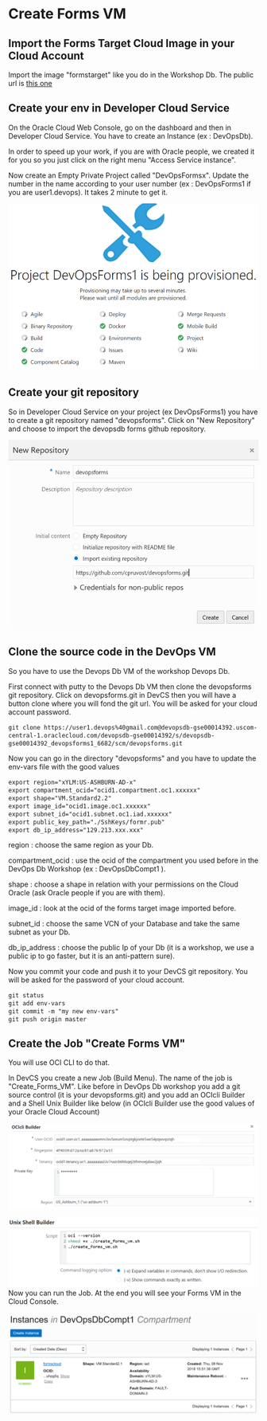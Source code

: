 # Create Forms VM

## Import the Forms Target Cloud Image in your Cloud Account

Import the image "formstarget" like you do in the Workshop Db. The public url is [this one](https://objectstorage.us-ashburn-1.oraclecloud.com/p/xhOkLfLCuzzN9zKDqdJ61Mn9MBavdagEzlIV3znA8dE/n/gse00014557/b/LASC_FORMS/o/LASC_Cloudform)


## Create your env in Developer Cloud Service

On the Oracle Cloud Web Console, go on the dashboard and then in Developer Cloud Service. You have to create an Instance (ex : DevOpsDb). 

In order to speed up your work, if you are with Oracle people, we created it for you so you just click on the right menu "Access Service instance".

Now create an Empty Private Project called "DevOpsFormsx". Update the number in the name according to your user number (ex : DevOpsForms1 if you are user1.devops). It takes 2 minute to get  it.

![Create Empty Project](images/Create_DevCs_Project.png)

## Create your git repository

So in Developer Cloud Service on your  project (ex DevOpsForms1) you have to create a git repository named "devopsforms". Click on "New Repository" and choose to import the devopsdb forms github repository.

![Create Empty Project](images/Create_DevCs_Git_Repo.png) 

## Clone the source code in the DevOps VM

So you have to use the Devops Db VM of the workshop Devops Db. 

First connect with putty to the Devops Db VM then clone the devopsforms git repository. Click on devopsforms.git in DevCS then you will have a button clone where you will fond the git url. You will be asked for your cloud account password.

```shell
git clone https://user1.devops%40gmail.com@devopsdb-gse00014392.uscom-central-1.oraclecloud.com/devopsdb-gse00014392/s/devopsdb-gse00014392_devopsforms1_6682/scm/devopsforms.git
```

 Now you can go in the directory "devopsforms" and you have to update the env-vars file with the good values

```shell
export region="xYLM:US-ASHBURN-AD-x"
export compartment_ocid="ocid1.compartment.oc1.xxxxxx"
export shape="VM.Standard2.2"
export image_id="ocid1.image.oc1.xxxxxx"
export subnet_id="ocid1.subnet.oc1.iad.xxxxxx"
export public_key_path="./SshKeys/formr.pub"
export db_ip_address="129.213.xxx.xxx"
```

region : choose the same region as your Db.

compartment_ocid : use the ocid of the compartment you used before in the DevOps Db Workshop (ex : DevOpsDbCompt1 ).

shape : choose a shape in relation with your permissions on the Cloud Oracle (ask Oracle people if you are with them).

image_id : look at the ocid of the forms target image imported before.

subnet_id : choose the same VCN of your Database and take the same subnet as your Db.

db_ip_address : choose the public Ip of your Db (it is a workshop, we use a public ip to go faster, but it is an anti-pattern sure).

Now you commit your code and push it to your DevCS git repository. You will be asked for the password of your cloud account.

```shell
git status
git add env-vars
git commit -m "my new env-vars"
git push origin master
```
## Create the Job "Create Forms VM"

You will use OCI CLI to do that.

In DevCS you create a new Job (Build Menu). The name of the job is "Create_Forms_VM".  Like before in DevOps Db workshop you add a git source control (it is your devopsforms.git) and you add an OCIcli Builder and a Shell Unix Builder like below (in OCIcli Builder use the good values of your Oracle Cloud Account)

![OCIcli Builder](images/OCI_CLI_Builder.png)

![Unix Shell Builder](images/Create_Forms_Unix_Builder.png)Now you can run the Job. At the end you will see your Forms VM in the Cloud Console.

![Forms VM](images/Forms_VM.png)